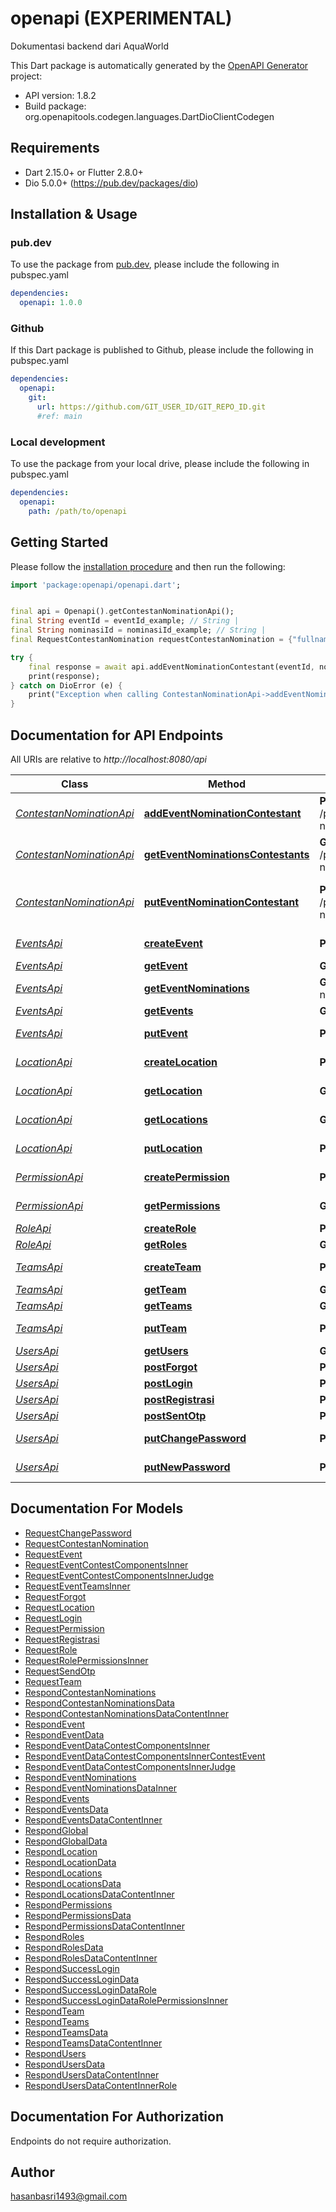 # openapi (EXPERIMENTAL)
Dokumentasi backend dari AquaWorld

This Dart package is automatically generated by the [OpenAPI Generator](https://openapi-generator.tech) project:

- API version: 1.8.2
- Build package: org.openapitools.codegen.languages.DartDioClientCodegen

## Requirements

* Dart 2.15.0+ or Flutter 2.8.0+
* Dio 5.0.0+ (https://pub.dev/packages/dio)

## Installation & Usage

### pub.dev
To use the package from [pub.dev](https://pub.dev), please include the following in pubspec.yaml
```yaml
dependencies:
  openapi: 1.0.0
```

### Github
If this Dart package is published to Github, please include the following in pubspec.yaml
```yaml
dependencies:
  openapi:
    git:
      url: https://github.com/GIT_USER_ID/GIT_REPO_ID.git
      #ref: main
```

### Local development
To use the package from your local drive, please include the following in pubspec.yaml
```yaml
dependencies:
  openapi:
    path: /path/to/openapi
```

## Getting Started

Please follow the [installation procedure](#installation--usage) and then run the following:

```dart
import 'package:openapi/openapi.dart';


final api = Openapi().getContestanNominationApi();
final String eventId = eventId_example; // String | 
final String nominasiId = nominasiId_example; // String | 
final RequestContestanNomination requestContestanNomination = {"fullname":"Hasan Basri","mobilePhone":"62822135423190","email":"example@gmail.com","city":"Bogor","gender":"JK","placeofBirth":"Bogor","statusContestant":"Individual","photo":"asdsdasd","codeContestant":"sdasd"}; // RequestContestanNomination | 

try {
    final response = await api.addEventNominationContestant(eventId, nominasiId, requestContestanNomination);
    print(response);
} catch on DioError (e) {
    print("Exception when calling ContestanNominationApi->addEventNominationContestant: $e\n");
}

```

## Documentation for API Endpoints

All URIs are relative to *http://localhost:8080/api*

Class | Method | HTTP request | Description
------------ | ------------- | ------------- | -------------
[*ContestanNominationApi*](doc/ContestanNominationApi.md) | [**addEventNominationContestant**](doc/ContestanNominationApi.md#addeventnominationcontestant) | **POST** /public/event/{eventId}/contestan-nomination/{nominasiId} | Add Event Nomination Contestant
[*ContestanNominationApi*](doc/ContestanNominationApi.md) | [**getEventNominationsContestants**](doc/ContestanNominationApi.md#geteventnominationscontestants) | **GET** /public/event/{eventId}/contestan-nomination/{nominasiId} | Get Event Nomination Contestants
[*ContestanNominationApi*](doc/ContestanNominationApi.md) | [**putEventNominationContestant**](doc/ContestanNominationApi.md#puteventnominationcontestant) | **PUT** /public/event/{eventId}/contestan-nomination/{nominasiId}/{userId} | Update Event Nomination Contestant
[*EventsApi*](doc/EventsApi.md) | [**createEvent**](doc/EventsApi.md#createevent) | **POST** /public/event | Create Event
[*EventsApi*](doc/EventsApi.md) | [**getEvent**](doc/EventsApi.md#getevent) | **GET** /public/event/{eventId} | Ambil Event
[*EventsApi*](doc/EventsApi.md) | [**getEventNominations**](doc/EventsApi.md#geteventnominations) | **GET** /public/event-nomination/{eventId} | Get Event Nominations
[*EventsApi*](doc/EventsApi.md) | [**getEvents**](doc/EventsApi.md#getevents) | **GET** /public/events | Get Events
[*EventsApi*](doc/EventsApi.md) | [**putEvent**](doc/EventsApi.md#putevent) | **PUT** /public/event/{eventId} | Update Event
[*LocationApi*](doc/LocationApi.md) | [**createLocation**](doc/LocationApi.md#createlocation) | **POST** /public/location | Create Location
[*LocationApi*](doc/LocationApi.md) | [**getLocation**](doc/LocationApi.md#getlocation) | **GET** /public/location/{locationId} | Get Location
[*LocationApi*](doc/LocationApi.md) | [**getLocations**](doc/LocationApi.md#getlocations) | **GET** /public/locations | Get Locations
[*LocationApi*](doc/LocationApi.md) | [**putLocation**](doc/LocationApi.md#putlocation) | **PUT** /public/location/{locationId} | Update Location
[*PermissionApi*](doc/PermissionApi.md) | [**createPermission**](doc/PermissionApi.md#createpermission) | **POST** /public/permission | Create Permission
[*PermissionApi*](doc/PermissionApi.md) | [**getPermissions**](doc/PermissionApi.md#getpermissions) | **GET** /public/permissions | Get Permissions
[*RoleApi*](doc/RoleApi.md) | [**createRole**](doc/RoleApi.md#createrole) | **POST** /public/role | Create Role
[*RoleApi*](doc/RoleApi.md) | [**getRoles**](doc/RoleApi.md#getroles) | **GET** /public/roles | Get Roles
[*TeamsApi*](doc/TeamsApi.md) | [**createTeam**](doc/TeamsApi.md#createteam) | **POST** /public/team | Create Team
[*TeamsApi*](doc/TeamsApi.md) | [**getTeam**](doc/TeamsApi.md#getteam) | **GET** /public/team/{teamId} | Get Team
[*TeamsApi*](doc/TeamsApi.md) | [**getTeams**](doc/TeamsApi.md#getteams) | **GET** /public/teams | Get Teams
[*TeamsApi*](doc/TeamsApi.md) | [**putTeam**](doc/TeamsApi.md#putteam) | **PUT** /public/team/{teamId} | Update Team
[*UsersApi*](doc/UsersApi.md) | [**getUsers**](doc/UsersApi.md#getusers) | **GET** /public/users | Get Users
[*UsersApi*](doc/UsersApi.md) | [**postForgot**](doc/UsersApi.md#postforgot) | **POST** /public/forgot | Forgor
[*UsersApi*](doc/UsersApi.md) | [**postLogin**](doc/UsersApi.md#postlogin) | **POST** /public/login | Login
[*UsersApi*](doc/UsersApi.md) | [**postRegistrasi**](doc/UsersApi.md#postregistrasi) | **POST** /public/registration | Registrasi
[*UsersApi*](doc/UsersApi.md) | [**postSentOtp**](doc/UsersApi.md#postsentotp) | **POST** /public/send-otp | Send OTP
[*UsersApi*](doc/UsersApi.md) | [**putChangePassword**](doc/UsersApi.md#putchangepassword) | **PUT** /public/change-password | Change Password
[*UsersApi*](doc/UsersApi.md) | [**putNewPassword**](doc/UsersApi.md#putnewpassword) | **PUT** /public/new-password | New Password


## Documentation For Models

 - [RequestChangePassword](doc/RequestChangePassword.md)
 - [RequestContestanNomination](doc/RequestContestanNomination.md)
 - [RequestEvent](doc/RequestEvent.md)
 - [RequestEventContestComponentsInner](doc/RequestEventContestComponentsInner.md)
 - [RequestEventContestComponentsInnerJudge](doc/RequestEventContestComponentsInnerJudge.md)
 - [RequestEventTeamsInner](doc/RequestEventTeamsInner.md)
 - [RequestForgot](doc/RequestForgot.md)
 - [RequestLocation](doc/RequestLocation.md)
 - [RequestLogin](doc/RequestLogin.md)
 - [RequestPermission](doc/RequestPermission.md)
 - [RequestRegistrasi](doc/RequestRegistrasi.md)
 - [RequestRole](doc/RequestRole.md)
 - [RequestRolePermissionsInner](doc/RequestRolePermissionsInner.md)
 - [RequestSendOtp](doc/RequestSendOtp.md)
 - [RequestTeam](doc/RequestTeam.md)
 - [RespondContestanNominations](doc/RespondContestanNominations.md)
 - [RespondContestanNominationsData](doc/RespondContestanNominationsData.md)
 - [RespondContestanNominationsDataContentInner](doc/RespondContestanNominationsDataContentInner.md)
 - [RespondEvent](doc/RespondEvent.md)
 - [RespondEventData](doc/RespondEventData.md)
 - [RespondEventDataContestComponentsInner](doc/RespondEventDataContestComponentsInner.md)
 - [RespondEventDataContestComponentsInnerContestEvent](doc/RespondEventDataContestComponentsInnerContestEvent.md)
 - [RespondEventDataContestComponentsInnerJudge](doc/RespondEventDataContestComponentsInnerJudge.md)
 - [RespondEventNominations](doc/RespondEventNominations.md)
 - [RespondEventNominationsDataInner](doc/RespondEventNominationsDataInner.md)
 - [RespondEvents](doc/RespondEvents.md)
 - [RespondEventsData](doc/RespondEventsData.md)
 - [RespondEventsDataContentInner](doc/RespondEventsDataContentInner.md)
 - [RespondGlobal](doc/RespondGlobal.md)
 - [RespondGlobalData](doc/RespondGlobalData.md)
 - [RespondLocation](doc/RespondLocation.md)
 - [RespondLocationData](doc/RespondLocationData.md)
 - [RespondLocations](doc/RespondLocations.md)
 - [RespondLocationsData](doc/RespondLocationsData.md)
 - [RespondLocationsDataContentInner](doc/RespondLocationsDataContentInner.md)
 - [RespondPermissions](doc/RespondPermissions.md)
 - [RespondPermissionsData](doc/RespondPermissionsData.md)
 - [RespondPermissionsDataContentInner](doc/RespondPermissionsDataContentInner.md)
 - [RespondRoles](doc/RespondRoles.md)
 - [RespondRolesData](doc/RespondRolesData.md)
 - [RespondRolesDataContentInner](doc/RespondRolesDataContentInner.md)
 - [RespondSuccessLogin](doc/RespondSuccessLogin.md)
 - [RespondSuccessLoginData](doc/RespondSuccessLoginData.md)
 - [RespondSuccessLoginDataRole](doc/RespondSuccessLoginDataRole.md)
 - [RespondSuccessLoginDataRolePermissionsInner](doc/RespondSuccessLoginDataRolePermissionsInner.md)
 - [RespondTeam](doc/RespondTeam.md)
 - [RespondTeams](doc/RespondTeams.md)
 - [RespondTeamsData](doc/RespondTeamsData.md)
 - [RespondTeamsDataContentInner](doc/RespondTeamsDataContentInner.md)
 - [RespondUsers](doc/RespondUsers.md)
 - [RespondUsersData](doc/RespondUsersData.md)
 - [RespondUsersDataContentInner](doc/RespondUsersDataContentInner.md)
 - [RespondUsersDataContentInnerRole](doc/RespondUsersDataContentInnerRole.md)


## Documentation For Authorization

Endpoints do not require authorization.


## Author

hasanbasri1493@gmail.com


